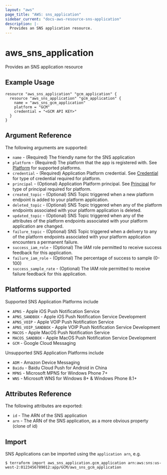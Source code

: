 ```yaml
---
layout: "aws"
page_title: "AWS: sns_application"
sidebar_current: "docs-aws-resource-sns-application"
description: |-
  Provides an SNS application resource.
---
```


# aws\_sns\_application

Provides an SNS application resource

## Example Usage

```
resource "aws_sns_application" "gcm_application" {
  resource "aws_sns_application" "gcm_application" {
  	name = "aws_sns_gcm_application"
  	platform = "GCM"
  	credential = "<GCM API KEY>"
  }
}
```

## Argument Reference

The following arguments are supported:

* `name` - (Required) The friendly name for the SNS application
* `platform` - (Required) The platform that the app is registered with. See [Platform][1] for supported platforms.
* `credential` - (Required) Application Platform credential. See [Credential][1] for type of credential required for platform.
* `principal` - (Optional) Application Platform principal. See [Principal][2] for type of principal required for platform.
* `created_topic` - (Optional) SNS Topic triggered when a new platform endpoint is added to your platform application.
* `deleted_topic` - (Optional) SNS Topic triggered when any of the platform endpoints associated with your platform application is deleted.
* `updated_topic` - (Optional) SNS Topic triggered when any of the attributes of the platform endpoints associated with your platform application are changed.
* `failure_topic` - (Optional) SNS Topic triggered when a delivery to any of the platform endpoints associated with your platform application encounters a permanent failure.
* `success_iam_role` - (Optional) The IAM role permitted to receive success feedback for this application.
* `failure_iam_role` - (Optional) The percentage of success to sample (0-100)
* `success_sample_rate` - (Optional) The IAM role permitted to receive failure feedback for this application.

## Platforms supported

Supported SNS Application Platforms include

* `APNS` - Apple iOS Push Notification Service
* `APNS_SANDBOX` - Apple iOS Push Notification Service Development
* `APNS_VOIP` - Apple VOIP Push Notification Service
* `APNS_VOIP_SANDBOX` - Apple VOIP Push Notification Service Development
* `MACOS` - Apple MacOS Push Notification Service
* `MACOS_SANDBOX` - Apple MacOS Push Notification Service Development
* `GCM` - Google Cloud Messaging

Unsupported SNS Application Platforms include

* `ADM` - Amazon Device Messaging
* `Baidu` - Baidu Cloud Push for Android in China
* `MPNS` - Microsoft MPNS for Windows Phone 7+
* `WNS` - Microsoft WNS for Windows 8+ & Windows Phone 8.1+

## Attributes Reference

The following attributes are exported:

* `id` - The ARN of the SNS application
* `arn` - The ARN of the SNS application, as a more obvious property (clone of id)

[1]: http://docs.aws.amazon.com/sns/latest/dg/mobile-push-send-register.html
[2]: http://docs.aws.amazon.com/sns/latest/api/API_CreatePlatformApplication.html

## Import

SNS Applications can be imported using the `application arn`, e.g.

```
$ terraform import aws_sns_application.gcm_application arn:aws:sns:us-west-2:0123456789012:app/GCM/aws_sns_gcm_application
```
